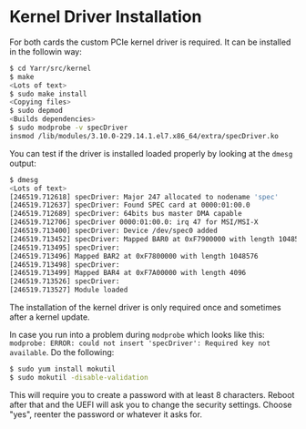 # Kernel Driver Installation

For both cards the custom PCIe kernel driver is required. 
It can be installed in the followin way:
```bash
$ cd Yarr/src/kernel
$ make
<Lots of text>
$ sudo make install
<Copying files>
$ sudo depmod
<Builds dependencies>
$ sudo modprobe -v specDriver
insmod /lib/modules/3.10.0-229.14.1.el7.x86_64/extra/specDriver.ko
```

You can test if the driver is installed loaded properly by looking at the `dmesg` output:
```bash
$ dmesg
<Lots of text>
[246519.712618] specDriver: Major 247 allocated to nodename 'spec'
[246519.712637] specDriver: Found SPEC card at 0000:01:00.0
[246519.712689] specDriver: 64bits bus master DMA capable
[246519.712706] specDriver 0000:01:00.0: irq 47 for MSI/MSI-X
[246519.713400] specDriver: Device /dev/spec0 added
[246519.713452] specDriver: Mapped BAR0 at 0xF7900000 with length 1048576
[246519.713495] specDriver: 
[246519.713496] Mapped BAR2 at 0xF7800000 with length 1048576
[246519.713498] specDriver: 
[246519.713499] Mapped BAR4 at 0xF7A00000 with length 4096
[246519.713526] specDriver: 
[246519.713527] Module loaded
```

The installation of the kernel driver is only required once and sometimes after a kernel update.

In case you run into a problem during ``modprobe`` which looks like this: ``modprobe: ERROR: could not insert 'specDriver': Required key not available``. Do the following:
```bash
$ sudo yum install mokutil
$ sudo mokutil -disable-validation
```
This will require you to create a password with at least 8 characters. Reboot after that and the UEFI will ask you to change the security settings. Choose "yes", reenter the password or whatever it asks for.
